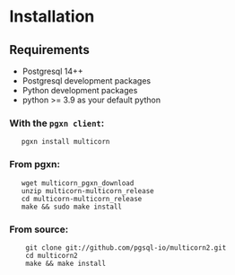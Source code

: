 # Installation

## Requirements

- Postgresql 14++
- Postgresql development packages
- Python development packages
- python >= 3.9 as your default python

### With the `pgxn client`:
```
   pgxn install multicorn
```
### From pgxn:
```
   wget multicorn_pgxn_download
   unzip multicorn-multicorn_release
   cd multicorn-multicorn_release
   make && sudo make install
```
### From source:
```
    git clone git://github.com/pgsql-io/multicorn2.git
    cd multicorn2
    make && make install
```
